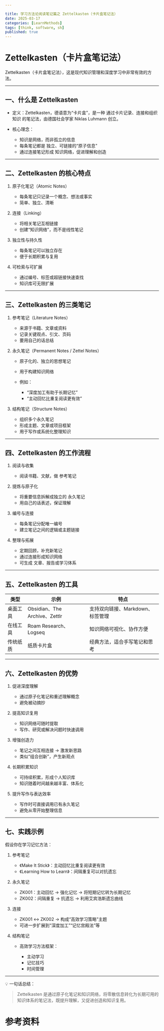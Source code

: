 ```yaml
---

title: 学习方法论阅读笔记篇之 Zettelkasten（卡片盒笔记法）
date: 2025-03-17
categories: [LearnMethods]
tags: [think, software, sh]
published: true
---
```



# Zettelkasten（卡片盒笔记法）

Zettelkasten（卡片盒笔记法），这是现代知识管理和深度学习中非常有效的方法。

---

## 一、什么是 Zettelkasten

* 定义：Zettelkasten，德语意为“卡片盒”，是一种 通过卡片记录、连接和组织知识 的笔记法，由德国社会学家 Niklas Luhmann 创立。
* 核心理念：

  * 知识是网络，而非孤立的信息
  * 每条笔记都是 独立、可链接的“原子信息”
  * 通过连接笔记形成 知识网络，促进理解和创造

---

## 二、Zettelkasten 的核心特点

1. 原子化笔记（Atomic Notes）

   * 每条笔记只记录一个概念、想法或事实
   * 简单、独立、清晰

2. 连接（Linking）

   * 将相关笔记互相链接
   * 创建“知识网络”，而不是线性笔记

3. 独立性与持久性

   * 每条笔记可以独立存在
   * 便于长期积累与复用

4. 可检索与可扩展

   * 通过编号、标签或超链接快速查找
   * 知识库可无限扩展

---

## 三、Zettelkasten 的三类笔记

1. 参考笔记（Literature Notes）

   * 来源于书籍、文章或资料
   * 记录关键观点、引文、页码
   * 要用自己的话总结

2. 永久笔记（Permanent Notes / Zettel Notes）

   * 原子化的、独立的思想笔记
   * 用于构建知识网络
   * 例如：

     * “深度加工有助于长期记忆”
     * “主动回忆比重复阅读更有效”

3. 结构笔记（Structure Notes）

   * 组织多个永久笔记
   * 形成主题、文章或项目框架
   * 用于写作或系统化整理知识

---

## 四、Zettelkasten 的工作流程

1. 阅读与收集

   * 阅读书籍、文献，做 参考笔记

2. 提炼与原子化

   * 将重要信息拆解成独立的 永久笔记
   * 用自己的话表述，保证理解

3. 编号与连接

   * 每条笔记分配唯一编号
   * 建立笔记之间的逻辑或主题链接

4. 整理与拓展

   * 定期回顾，补充新笔记
   * 通过连接形成知识网络
   * 可生成 文章、报告或学习体系

---

## 五、Zettelkasten 的工具

| 类型   | 示例                          | 特点                   |
| ---- | --------------------------- | -------------------- |
| 桌面工具 | Obsidian、The Archive、Zettlr | 支持双向链接、Markdown、标签管理 |
| 在线工具 | Roam Research、Logseq        | 知识网络可视化、协作方便         |
| 传统纸质 | 纸质卡片盒                       | 经典方法，适合手写笔记和思考       |

---

## 六、Zettelkasten 的优势

1. 促进深度理解

   * 通过原子化笔记和重述理解概念
   * 避免被动摘抄

2. 提高知识复用

   * 知识网络可随时提取
   * 写作、研究或解决问题时快速调用

3. 增强创造力

   * 笔记之间互相连接 → 激发新思路
   * 类似“组合创新”，产生新观点

4. 长期积累知识

   * 可持续积累，形成个人知识库
   * 知识随着时间越来越丰富、体系化

5. 提升写作与表达效率

   * 写作时可直接调用已有永久笔记
   * 避免从零开始整理信息

---

## 七、实践示例

假设你在学习记忆方法：

1. 参考笔记

   * 《Make It Stick》：主动回忆比重复阅读更有效
   * 《Learning How to Learn》：间隔重复可以对抗遗忘

2. 永久笔记

   * ZK001：主动回忆 → 强化记忆 → 将短期记忆转为长期记忆
   * ZK002：间隔重复 → 抗遗忘 → 利用艾宾浩斯遗忘曲线

3. 连接

   * ZK001 ↔ ZK002 → 构成“高效学习策略”主题
   * 可进一步扩展到“深度加工”“记忆宫殿法”等

4. 结构笔记

   * 高效学习方法框架：

     * 主动学习
     * 记忆技巧
     * 时间管理

---

💡 一句话总结：

> Zettelkasten 是通过原子化笔记和知识网络，将零散信息转化为长期可用的知识体系的笔记法，既提升理解，又促进创造和知识复用。

# 参考资料


